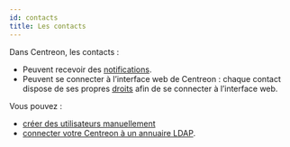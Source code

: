 ```yaml
---
id: contacts
title: Les contacts
---
```


Dans Centreon, les contacts :

* Peuvent recevoir des [notifications](../../alerts-notifications/notif-configuration.html).
* Peuvent se connecter à l’interface web de Centreon : chaque contact dispose de ses propres [droits](../../administration/access-control-lists.html) afin de se
  connecter à l’interface web.

Vous pouvez :
- [créer des utilisateurs manuellement](contacts-create.html) 
- [connecter votre Centreon à un annuaire LDAP](../../administration/parameters/ldap.html).